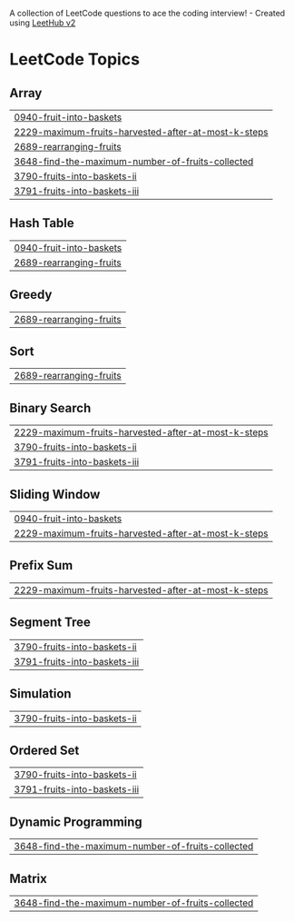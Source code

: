 A collection of LeetCode questions to ace the coding interview! - Created using [LeetHub v2](https://github.com/arunbhardwaj/LeetHub-2.0)
<!---LeetCode Topics Start-->
# LeetCode Topics
## Array
|  |
| ------- |
| [0940-fruit-into-baskets](https://github.com/harsh-srivastv/August-Leetcode-Challenge-2025/tree/master/0940-fruit-into-baskets) |
| [2229-maximum-fruits-harvested-after-at-most-k-steps](https://github.com/harsh-srivastv/August-Leetcode-Challenge-2025/tree/master/2229-maximum-fruits-harvested-after-at-most-k-steps) |
| [2689-rearranging-fruits](https://github.com/harsh-srivastv/August-Leetcode-Challenge-2025/tree/master/2689-rearranging-fruits) |
| [3648-find-the-maximum-number-of-fruits-collected](https://github.com/harsh-srivastv/August-Leetcode-Challenge-2025/tree/master/3648-find-the-maximum-number-of-fruits-collected) |
| [3790-fruits-into-baskets-ii](https://github.com/harsh-srivastv/August-Leetcode-Challenge-2025/tree/master/3790-fruits-into-baskets-ii) |
| [3791-fruits-into-baskets-iii](https://github.com/harsh-srivastv/August-Leetcode-Challenge-2025/tree/master/3791-fruits-into-baskets-iii) |
## Hash Table
|  |
| ------- |
| [0940-fruit-into-baskets](https://github.com/harsh-srivastv/August-Leetcode-Challenge-2025/tree/master/0940-fruit-into-baskets) |
| [2689-rearranging-fruits](https://github.com/harsh-srivastv/August-Leetcode-Challenge-2025/tree/master/2689-rearranging-fruits) |
## Greedy
|  |
| ------- |
| [2689-rearranging-fruits](https://github.com/harsh-srivastv/August-Leetcode-Challenge-2025/tree/master/2689-rearranging-fruits) |
## Sort
|  |
| ------- |
| [2689-rearranging-fruits](https://github.com/harsh-srivastv/August-Leetcode-Challenge-2025/tree/master/2689-rearranging-fruits) |
## Binary Search
|  |
| ------- |
| [2229-maximum-fruits-harvested-after-at-most-k-steps](https://github.com/harsh-srivastv/August-Leetcode-Challenge-2025/tree/master/2229-maximum-fruits-harvested-after-at-most-k-steps) |
| [3790-fruits-into-baskets-ii](https://github.com/harsh-srivastv/August-Leetcode-Challenge-2025/tree/master/3790-fruits-into-baskets-ii) |
| [3791-fruits-into-baskets-iii](https://github.com/harsh-srivastv/August-Leetcode-Challenge-2025/tree/master/3791-fruits-into-baskets-iii) |
## Sliding Window
|  |
| ------- |
| [0940-fruit-into-baskets](https://github.com/harsh-srivastv/August-Leetcode-Challenge-2025/tree/master/0940-fruit-into-baskets) |
| [2229-maximum-fruits-harvested-after-at-most-k-steps](https://github.com/harsh-srivastv/August-Leetcode-Challenge-2025/tree/master/2229-maximum-fruits-harvested-after-at-most-k-steps) |
## Prefix Sum
|  |
| ------- |
| [2229-maximum-fruits-harvested-after-at-most-k-steps](https://github.com/harsh-srivastv/August-Leetcode-Challenge-2025/tree/master/2229-maximum-fruits-harvested-after-at-most-k-steps) |
## Segment Tree
|  |
| ------- |
| [3790-fruits-into-baskets-ii](https://github.com/harsh-srivastv/August-Leetcode-Challenge-2025/tree/master/3790-fruits-into-baskets-ii) |
| [3791-fruits-into-baskets-iii](https://github.com/harsh-srivastv/August-Leetcode-Challenge-2025/tree/master/3791-fruits-into-baskets-iii) |
## Simulation
|  |
| ------- |
| [3790-fruits-into-baskets-ii](https://github.com/harsh-srivastv/August-Leetcode-Challenge-2025/tree/master/3790-fruits-into-baskets-ii) |
## Ordered Set
|  |
| ------- |
| [3790-fruits-into-baskets-ii](https://github.com/harsh-srivastv/August-Leetcode-Challenge-2025/tree/master/3790-fruits-into-baskets-ii) |
| [3791-fruits-into-baskets-iii](https://github.com/harsh-srivastv/August-Leetcode-Challenge-2025/tree/master/3791-fruits-into-baskets-iii) |
## Dynamic Programming
|  |
| ------- |
| [3648-find-the-maximum-number-of-fruits-collected](https://github.com/harsh-srivastv/August-Leetcode-Challenge-2025/tree/master/3648-find-the-maximum-number-of-fruits-collected) |
## Matrix
|  |
| ------- |
| [3648-find-the-maximum-number-of-fruits-collected](https://github.com/harsh-srivastv/August-Leetcode-Challenge-2025/tree/master/3648-find-the-maximum-number-of-fruits-collected) |
<!---LeetCode Topics End-->